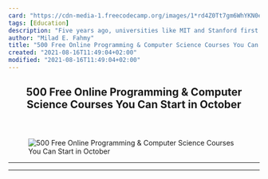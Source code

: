 ```yaml
---
card: "https://cdn-media-1.freecodecamp.org/images/1*rd4Z0Tt7gm6WhYKN0eWSMA.png"
tags: [Education]
description: "Five years ago, universities like MIT and Stanford first open"
author: "Milad E. Fahmy"
title: "500 Free Online Programming & Computer Science Courses You Can Start in October"
created: "2021-08-16T11:49:04+02:00"
modified: "2021-08-16T11:49:04+02:00"
---
```

<div class="site-wrapper">
<main id="site-main" class="site-main outer">
<div class="inner">
<article class="post-full post tag-education tag-tech tag-technology tag-design tag-self-improvement ">
<header class="post-full-header">
<h1 class="post-full-title">500 Free Online Programming &amp; Computer Science Courses You Can Start in October</h1>
</header>
<figure class="post-full-image">
<picture>
<source media="(max-width: 700px)" sizes="1px" srcset="data:image/gif;base64,R0lGODlhAQABAIAAAAAAAP///yH5BAEAAAAALAAAAAABAAEAAAIBRAA7 1w">
<source media="(min-width: 701px)" sizes="(max-width: 800px) 400px,
(max-width: 1170px) 700px,
1400px" srcset="https://cdn-media-1.freecodecamp.org/images/1*rd4Z0Tt7gm6WhYKN0eWSMA.png 300w,
https://cdn-media-1.freecodecamp.org/images/1*rd4Z0Tt7gm6WhYKN0eWSMA.png 600w,
https://cdn-media-1.freecodecamp.org/images/1*rd4Z0Tt7gm6WhYKN0eWSMA.png 1000w,
https://cdn-media-1.freecodecamp.org/images/1*rd4Z0Tt7gm6WhYKN0eWSMA.png 2000w">
<img onerror="this.style.display='none'" src="https://cdn-media-1.freecodecamp.org/images/1*rd4Z0Tt7gm6WhYKN0eWSMA.png" alt="500 Free Online Programming &amp; Computer Science Courses You Can Start in October">
</picture>
</figure>
<section class="post-full-content">
<div class="post-content">
</div>
<hr>
<hr>
</section>
</article>
</div>
</main>
</div>
<!-- Google Tag Manager (noscript) -->
<!-- End Google Tag Manager (noscript) -->
